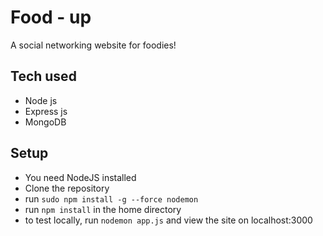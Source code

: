 # Food - up 
A social networking website for foodies!

## Tech used
- Node js
- Express js
- MongoDB

## Setup
- You need NodeJS installed
- Clone the repository
- run ``` sudo npm install -g --force nodemon ```
- run ``` npm install ``` in the home directory
- to test locally, run ``` nodemon app.js ``` and view the site on localhost:3000
